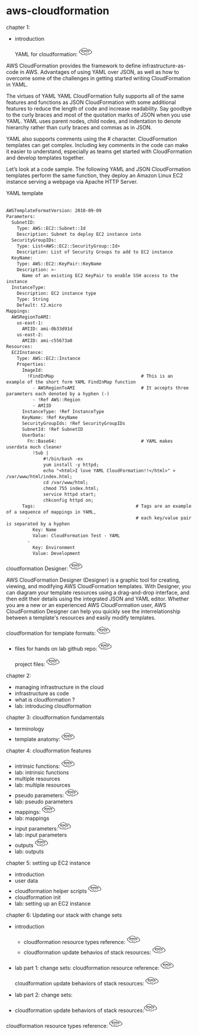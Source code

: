 # aws-cloudformation


chapter 1: 
- introduction
  
  YAML for cloudformation:
    <a href="https://aws.amazon.com/blogs/mt/the-virtues-of-yaml-cloudformation-and-using-cloudformation-designer-to-convert-json-to-yaml/"  target="_blank"><img src="https://github.com/cgpeanut/aws-cloudformation/blob/main/images/cloud.png" alt="IMAGE ALT TEXT HERE" width="35" height="25" /></a>

AWS CloudFormation provides the framework to define infrastructure-as-code in AWS.  Advantages of using YAML over JSON, as well as how to overcome some of the challenges in getting started writing CloudFormation in YAML.

The virtues of YAML
YAML CloudFormation fully supports all of the same features and functions as JSON CloudFormation with some additional features to reduce the length of code and increase readability. Say goodbye to the curly braces and most of the quotation marks of JSON when you use YAML. YAML uses parent nodes, child nodes, and indentation to denote hierarchy rather than curly braces and commas as in JSON.

YAML also supports comments using the # character. CloudFormation templates can get complex. Including key comments in the code can make it easier to understand, especially as teams get started with CloudFormation and develop templates together.

Let’s look at a code sample. The following YAML and JSON CloudFormation templates perform the same function, they deploy an Amazon Linux EC2 instance serving a webpage via Apache HTTP Server.

YAML template

``` 

AWSTemplateFormatVersion: 2010-09-09
Parameters:
  SubnetID:
    Type: AWS::EC2::Subnet::Id
    Description: Subnet to deploy EC2 instance into
  SecurityGroupIDs:
    Type: List<AWS::EC2::SecurityGroup::Id>
    Description: List of Security Groups to add to EC2 instance
  KeyName:
    Type: AWS::EC2::KeyPair::KeyName
    Description: >-
      Name of an existing EC2 KeyPair to enable SSH access to the instance
  InstanceType:
    Description: EC2 instance type
    Type: String
    Default: t2.micro
Mappings:
  AWSRegionToAMI:
    us-east-1:
      AMIID: ami-0b33d91d
    us-east-2:
      AMIID: ami-c55673a0
Resources:
  EC2Instance:
    Type: AWS::EC2::Instance
    Properties:
      ImageId:
        !FindInMap                                 # This is an example of the short form YAML FindInMap function
          - AWSRegionToAMI                         # It accepts three parameters each denoted by a hyphen (-)
          - !Ref AWS::Region
          - AMIID
      InstanceType: !Ref InstanceType
      KeyName: !Ref KeyName
      SecurityGroupIds: !Ref SecurityGroupIDs
      SubnetId: !Ref SubnetID
      UserData:
        Fn::Base64:                                # YAML makes userdata much cleaner
          !Sub |
              #!/bin/bash -ex
              yum install -y httpd;
              echo "<html>I love YAML CloudFormation!!</html>" > /var/www/html/index.html;
              cd /var/www/html;
              chmod 755 index.html;
              service httpd start;
              chkconfig httpd on;
      Tags:                                      # Tags are an example of a sequence of mappings in YAML,
        -                                        # each key/value pair is separated by a hyphen
          Key: Name
          Value: CloudFormation Test - YAML      
        -
          Key: Environment
          Value: Development
```
  cloudformation Designer:
  <a href="https://docs.aws.amazon.com/AWSCloudFormation/latest/UserGuide/working-with-templates-cfn-designer.html"  target="_blank"><img src="https://github.com/cgpeanut/aws-cloudformation/blob/main/images/cloud.png" alt="IMAGE ALT TEXT HERE" width="35" height="25" /></a>

  AWS CloudFormation Designer (Designer) is a graphic tool for creating, viewing, and modifying AWS CloudFormation templates. With Designer, you can diagram your template resources using a drag-and-drop interface, and then edit their details using the integrated JSON and YAML editor. Whether you are a new or an experienced AWS CloudFormation user, AWS CloudFormation Designer can help you quickly see the interrelationship between a template's resources and easily modify templates.

  cloudformation for template formats: 
    <a href="https://docs.aws.amazon.com/AWSCloudFormation/latest/UserGuide/template-formats.html"  target="_blank"><img src="https://github.com/cgpeanut/aws-cloudformation/blob/main/images/cloud.png" alt="IMAGE ALT TEXT HERE" width="35" height="25" /></a>

- files for hands on lab
    github repo: <a href="https://github.com/ACloudGuru/intro-to-CloudFormation_AC" target="_blank"><img src="https://github.com/cgpeanut/aws-cloudformation/blob/main/images/cloud.png" alt="IMAGE ALT TEXT HERE" width="35" height="25" /></a>

    project files: <a href="https://learn.acloud.guru/course/intro-aws-cloudformation/learn/infrastructure-in-the-cloud/42ad57ef-44e6-c08f-370d-b3309735af40/watch" target="_blank"><img src="https://github.com/cgpeanut/aws-cloudformation/blob/main/images/cloud.png" alt="IMAGE ALT TEXT HERE" width="35" height="25" /></a>


chapter 2: 
- managing infrastructure in the cloud
- infrastructure as code
- what is cloudformation ?
- lab: introducing cloudformation

chapter 3: cloudformation fundamentals
- terminology
- template anatomy: 
<a href="https://docs.aws.amazon.com/AWSCloudFormation/latest/UserGuide/template-anatomy.html" target="_blank"><img src="https://github.com/cgpeanut/aws-cloudformation/blob/main/images/cloud.png" alt="IMAGE ALT TEXT HERE" width="35" height="25" /></a>

chapter 4: cloudformation features
- intrinsic functions: <a href="https://docs.aws.amazon.com/AWSCloudFormation/latest/UserGuide/intrinsic-function-reference.html" target="_blank"><img src="https://github.com/cgpeanut/aws-cloudformation/blob/main/images/cloud.png" alt="IMAGE ALT TEXT HERE" width="35" height="25" /></a>
- lab: intrinsic functions
- multiple resources
- lab: multiple resources
- pseudo parameters: <a href="https://docs.aws.amazon.com/AWSCloudFormation/latest/UserGuide/pseudo-parameter-reference.html" target="_blank"><img src="https://github.com/cgpeanut/aws-cloudformation/blob/main/images/cloud.png" alt="IMAGE ALT TEXT HERE" width="35" height="25" /></a>
- lab: pseudo parameters
- mappings: <a href="https://docs.aws.amazon.com/AWSCloudFormation/latest/UserGuide/mappings-section-structure.html" target="_blank"><img src="https://github.com/cgpeanut/aws-cloudformation/blob/main/images/cloud.png" alt="IMAGE ALT TEXT HERE" width="35" height="25" /></a>
- lab: mappings
- input parameters:<a href="https://docs.aws.amazon.com/AWSCloudFormation/latest/UserGuide/parameters-section-structure.html" target="_blank"><img src="https://github.com/cgpeanut/aws-cloudformation/blob/main/images/cloud.png" alt="IMAGE ALT TEXT HERE" width="35" height="25" /></a>
- lab: input parameters
- outputs
    <a href="https://docs.aws.amazon.com/AWSCloudFormation/latest/UserGuide/outputs-section-structure.html" target="_blank"><img src="https://github.com/cgpeanut/aws-cloudformation/blob/main/images/cloud.png" alt="IMAGE ALT TEXT HERE" width="35" height="25" /></a>
- lab: outputs

chapter 5: setting up EC2 instance
- introduction
- user data
- cloudformation helper scripts
    <a href="https://docs.aws.amazon.com/AWSCloudFormation/latest/UserGuide/cfn-helper-scripts-reference.html" target="_blank"><img src="https://github.com/cgpeanut/aws-cloudformation/blob/main/images/cloud.png" alt="IMAGE ALT TEXT HERE" width="35" height="25" /></a>
- cloudformation init
- lab: setting up an EC2 instance

chapter 6: Updating our stack with change sets
- introduction
  - cloudformation resource types reference: <a href="https://docs.aws.amazon.com/AWSCloudFormation/latest/UserGuide/aws-template-resource-type-ref.html" target="_blank"><img src="https://github.com/cgpeanut/aws-cloudformation/blob/main/images/cloud.png" alt="IMAGE ALT TEXT HERE" width="35" height="25" /></a>
  - cloudformation update behavios of stack resources: <a href="https://docs.aws.amazon.com/AWSCloudFormation/latest/UserGuide/using-cfn-updating-stacks-update-behaviors.html" target="_blank"><img src="https://github.com/cgpeanut/aws-cloudformation/blob/main/images/cloud.png" alt="IMAGE ALT TEXT HERE" width="35" height="25" /></a>
- lab part 1: change sets: 
  cloudformation resource reference: <a href="https://docs.aws.amazon.com/AWSCloudFormation/latest/UserGuide/aws-template-resource-type-ref.html" target="_blank"><img src="https://github.com/cgpeanut/aws-cloudformation/blob/main/images/cloud.png" alt="IMAGE ALT TEXT HERE" width="35" height="25" /></a>


  cloudformation update behaviors of stack resources: <a href="https://docs.aws.amazon.com/AWSCloudFormation/latest/UserGuide/using-cfn-updating-stacks-update-behaviors.html" target="_blank"><img src="https://github.com/cgpeanut/aws-cloudformation/blob/main/images/cloud.png" alt="IMAGE ALT TEXT HERE" width="35" height="25" /></a>

- lab part 2: change sets:
- 
  cloudformation update behaviors of stack resources:<a href="https://docs.aws.amazon.com/AWSCloudFormation/latest/UserGuide/using-cfn-updating-stacks-update-behaviors.html" target="_blank"><img src="https://github.com/cgpeanut/aws-cloudformation/blob/main/images/cloud.png" alt="IMAGE ALT TEXT HERE" width="35" height="25" /></a>

cloudformation resource types reference: <a href="https://docs.aws.amazon.com/AWSCloudFormation/latest/UserGuide/aws-template-resource-type-ref.html" target="_blank"><img src="https://github.com/cgpeanut/aws-cloudformation/blob/main/images/cloud.png" alt="IMAGE ALT TEXT HERE" width="35" height="25" /></a>